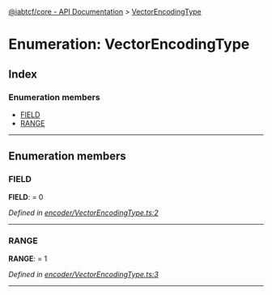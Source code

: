 [@iabtcf/core - API Documentation](../README.md) > [VectorEncodingType](../enums/vectorencodingtype.md)

# Enumeration: VectorEncodingType

## Index

### Enumeration members

* [FIELD](vectorencodingtype.md#field)
* [RANGE](vectorencodingtype.md#range)

---

## Enumeration members

<a id="field"></a>

###  FIELD

**FIELD**:  = 0

*Defined in [encoder/VectorEncodingType.ts:2](https://github.com/chrispaterson/iabtcf-es/blob/5097780/modules/core/src/encoder/VectorEncodingType.ts#L2)*

___
<a id="range"></a>

###  RANGE

**RANGE**:  = 1

*Defined in [encoder/VectorEncodingType.ts:3](https://github.com/chrispaterson/iabtcf-es/blob/5097780/modules/core/src/encoder/VectorEncodingType.ts#L3)*

___

